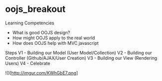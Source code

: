 oojs_breakout
=============

Learning Competencies

- What is good OOJS design?
- How might OOJS apply to the real world
- How does OOJS help with MVC javascript

Steps
V1 - Building our Model (User Model/Collection)
V2 - Building our Controller (Github/AJAX/User Creation)
V3 - Building our View (Rendering Users)
V4 - Celebrate

!()[http://imgur.com/KWhGbE7.png]
